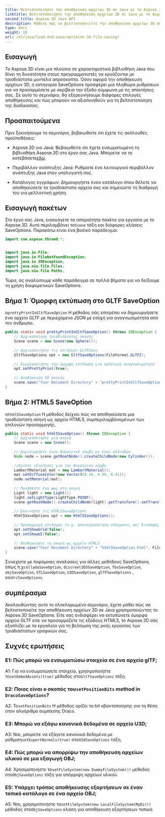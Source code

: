```yaml
---
title: Βελτιστοποιήστε την αποθήκευση αρχείων 3D σε Java με το Aspose.3D SaveOptions
linktitle: Βελτιστοποιήστε την αποθήκευση αρχείων 3D σε Java με το Aspose.3D SaveOptions
second_title: Aspose.3D Java API
description: Μάθετε πώς να βελτιστοποιείτε την αποθήκευση αρχείων 3D σε Java με το Aspose.3D SaveOptions. Βελτιώστε την απόδοση και προσαρμόστε τις εξόδους χωρίς κόπο.
type: docs
weight: 16
url: /el/java/load-and-save/optimize-3d-file-saving/
---
```

## Εισαγωγή

Το Aspose.3D είναι μια πλούσια σε χαρακτηριστικά βιβλιοθήκη Java που δίνει τη δυνατότητα στους προγραμματιστές να εργάζονται με τρισδιάστατα μοντέλα απρόσκοπτα. Όσον αφορά την αποθήκευση αρχείων 3D, η κατηγορία SaveOptions προσφέρει μια πληθώρα ρυθμίσεων για να προσαρμόσετε με ακρίβεια την έξοδο σύμφωνα με τις απαιτήσεις σας. Σε αυτό το σεμινάριο, θα εξερευνήσουμε διάφορες επιλογές αποθήκευσης και πώς μπορούν να αξιοποιηθούν για τη βελτιστοποίηση της διαδικασίας.

## Προαπαιτούμενα

Πριν ξεκινήσουμε το σεμινάριο, βεβαιωθείτε ότι έχετε τις ακόλουθες προϋποθέσεις:

-  Aspose.3D για Java: Βεβαιωθείτε ότι έχετε ενσωματωμένη τη βιβλιοθήκη Aspose.3D στο έργο σας Java. Μπορείτε να το κατεβάσετε[εδώ](https://releases.aspose.com/3d/java/).

- Περιβάλλον ανάπτυξης Java: Ρυθμίστε ένα λειτουργικό περιβάλλον ανάπτυξης Java στον υπολογιστή σας.

- Κατάλογος εγγράφων: Δημιουργήστε έναν κατάλογο όπου θέλετε να αποθηκεύσετε τα τρισδιάστατα αρχεία σας και σημειώστε τη διαδρομή του για μελλοντική χρήση.

## Εισαγωγή πακέτων

 Στο έργο σας Java, εισαγάγετε τα απαραίτητα πακέτα για εργασία με το Aspose.3D. Αυτό περιλαμβάνει το`Scene` τάξη και διάφορες κλάσεις SaveOptions. Παρακάτω είναι ένα βασικό παράδειγμα:

```java
import com.aspose.threed.*;


import java.io.File;
import java.io.FileNotFoundException;
import java.io.IOException;
import java.nio.file.Files;
import java.nio.file.Paths;
```

Τώρα, ας αναλύσουμε κάθε παράδειγμα σε πολλά βήματα για να δείξουμε τη χρήση διαφορετικών SaveOptions.

## Βήμα 1: Όμορφη εκτύπωση στο GLTF SaveOption

 ο`prettyPrintInGltfSaveOption` Η μέθοδος σάς επιτρέπει να δημιουργήσετε ένα αρχείο GLTF με περιεχόμενο JSON με εσοχή για αναγνωσιμότητα από τον άνθρωπο.

```java
public static void prettyPrintInGltfSaveOption() throws IOException {
    // Αρχικοποίηση τρισδιάστατης σκηνής
    Scene scene = new Scene(new Sphere());
    
    // Αρχικοποιήστε τις επιλογές GLTFSave
    GltfSaveOptions opt = new GltfSaveOptions(FileFormat.GLTF2);
    
    // Ενεργοποιήστε την όμορφη εκτύπωση για καλύτερη αναγνωσιμότητα
    opt.setPrettyPrint(true);
    
    // Αποθήκευση 3D σκηνής
    scene.save("Your Document Directory" + "prettyPrintInGltfSaveOption.gltf", opt);
}
```

## Βήμα 2: HTML5 SaveOption

 ο`html5SaveOption` Η μέθοδος δείχνει πώς να αποθηκεύσετε μια τρισδιάστατη σκηνή ως αρχείο HTML5, συμπεριλαμβανομένων των επιλογών προσαρμογής.

```java
public static void html5SaveOption() throws IOException {
    // Αρχικοποιήστε μια σκηνή
    Scene scene = new Scene();
    
    // Δημιουργήστε έναν θυγατρικό κόμβο με έναν κύλινδρο
    Node node = scene.getRootNode().createChildNode(new Cylinder());
    
    //Ορίστε ιδιότητες για τον θυγατρικό κόμβο
    LambertMaterial mat = new LambertMaterial();
    mat.setDiffuseColor(new Vector3(0.34, 0.59, 0.41));
    node.setMaterial(mat);
    
    // Προσθέστε ένα φως στη σκηνή
    Light light = new Light();
    light.setLightType(LightType.POINT);
    scene.getRootNode().createChildNode(light).getTransform().setTranslation(10, 0, 10);
    
    // Εκκινήστε τις HTML5SaveOptions
    Html5SaveOptions opt = new Html5SaveOptions();
    
    // Προσαρμογή επιλογών (π.χ. απενεργοποίηση πλέγματος και διεπαφής χρήστη)
    opt.setShowGrid(false);
    opt.setShowUI(false);
    
    // Αποθηκεύστε τη σκηνή ως αρχείο HTML5
    scene.save("Your Document Directory" + "html5SaveOption.html", FileFormat.HTML5);
}
```

 Συνεχίστε με παρόμοιες αναλύσεις για άλλες μεθόδους SaveOptions, όπως π.χ`colladaSaveOption`, `discreet3DSSaveOption`, `fbxSaveOption`, `objSaveOption`, `STLSaveOption`, `U3DSaveOption`, `glTFSaveOptions` , και`drcSaveOptions`.

## συμπέρασμα

Ακολουθώντας αυτό το ολοκληρωμένο σεμινάριο, έχετε μάθει πώς να βελτιστοποιείτε την αποθήκευση αρχείων 3D σε Java χρησιμοποιώντας το Aspose.3D SaveOptions. Είτε σας ενδιαφέρει να εκτυπώνετε όμορφα αρχεία GLTF είτε να προσαρμόζετε τις εξόδους HTML5, το Aspose.3D σάς εξοπλίζει με τα εργαλεία για τη βελτίωση της ροής εργασίας των τρισδιάστατων γραφικών σας.

## Συχνές ερωτήσεις

### Ε1: Πώς μπορώ να ενσωματώσω στοιχεία σε ένα αρχείο glTF;

 A1: Για να ενσωματώσετε στοιχεία, χρησιμοποιήστε το`setEmbedAssets(true)` μέθοδος στο`GltfSaveOptions` τάξη.

###  Ε2: Ποιος είναι ο σκοπός του`setPositionBits` method in `DracoSaveOptions`?

 Α2: Το`setPositionBits` Η μέθοδος ορίζει τα bit κβαντοποίησης για τη θέση στον αλγόριθμο συμπίεσης Draco.

### Ε3: Μπορώ να εξάγω κανονικά δεδομένα σε αρχείο U3D;

 A3: Ναι, μπορείτε να εξάγετε κανονικά δεδομένα με ρύθμιση`setExportNormals(true)` στο`U3dSaveOptions` τάξη.

### Ε4: Πώς μπορώ να απορρίψω την αποθήκευση αρχείων υλικού σε μια εξαγωγή OBJ;

A4: Χρησιμοποιήστε το`setFileSystem(new DummyFileSystem())` μέθοδος στο`ObjSaveOptions` τάξη για απόρριψη αρχείων υλικού.

### Ε5: Υπάρχει τρόπος αποθήκευσης εξαρτήσεων σε έναν τοπικό κατάλογο σε ένα αρχείο OBJ;

 A5: Ναι, χρησιμοποιήστε το`setFileSystem(new LocalFileSystem(MyDir))` μέθοδος στο`ObjSaveOptions` κλάση για αποθήκευση εξαρτήσεων τοπικά.